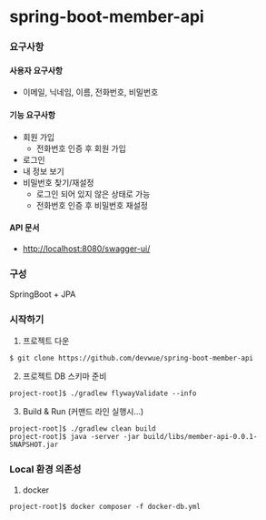 # spring-boot-member-api

### 요구사항
#### 사용자 요구사항
* 이메일, 닉네임, 이름, 전화번호, 비밀번호
#### 기능 요구사항
* 회원 가입
  * 전화번호 인증 후 회원 가입
* 로그인
* 내 정보 보기
* 비밀번호 찾기/재설정
  * 로그인 되어 있지 않은 상태로 가능
  * 전화번호 인증 후 비밀번호 재설정
#### API 문서
  * [http://localhost:8080/swagger-ui/](http://localhost:8080/swagger-ui/)

### 구성
SpringBoot + JPA

### 시작하기
1. 프로젝트 다운
```shell
$ git clone https://github.com/devwue/spring-boot-member-api
```
2. 프로젝트 DB 스키마 준비
```shell
project-root]$ ./gradlew flywayValidate --info
```
3. Build & Run (커맨드 라인 실행시...)
```shell
project-root]$ ./gradlew clean build 
project-root]$ java -server -jar build/libs/member-api-0.0.1-SNAPSHOT.jar 
```

### Local 환경 의존성
1. docker
```shell
project-root]$ docker composer -f docker-db.yml
```